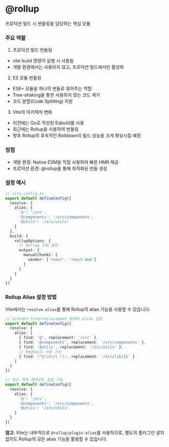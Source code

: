 # @rollup
프로덕션 빌드 시 번들링을 담당하는 핵심 모듈

### 주요 역할
1. 프로덕션 빌드 번들링  
  - vite build 명령어 실행 시 사용됨
  - 개발 환경에서는 사용되지 않고, 프로덕션 빌드에서만 활성화
2. ES 모듈 번들링
  - ES6+ 모듈을 하나의 번들로 묶어주는 역할
  - Tree-shaking을 통한 사용하지 않는 코드 제거
  - 코드 분할(Code Splitting) 지원
3. Vite의 아키텍처 변화
  - 이전에는 Go로 작성된 Esbuild를 사용
  - 최근에는 Rollup을 사용하여 번들링
  - 향후 Rollup의 후속작인 Rolldown이 빌드 성능을 크게 향상시킬 예정

### 장점
- 개발 환경: Native ESM을 직접 사용하여 빠른 HMR 제공
- 프로덕션 환경: @rollup을 통해 최적화된 번들 생성


### 설정 예시
```ts
// vite.config.ts
export default defineConfig({
  resolve: {
    alias: {
      '@': '/src',
      '@components': '/src/components',
      '@utils': '/src/utils'
    }
  },
  build: {
    rollupOptions: {
      // Rollup 전용 설정
      output: {
        manualChunks: {
          vendor: ['react', 'react-dom']
        }
      }
    }
  }
})
```

### Rollup Alias 설정 방법

Vite에서는 `resolve.alias`를 통해 Rollup의 alias 기능을 사용할 수 있습니다:

```ts
// Vite에서 find/replacement 형태로 alias 설정
export default defineConfig({
  resolve: {
    alias: [
      { find: '@', replacement: '/src' },
      { find: '@components', replacement: '/src/components' },
      { find: '@utils', replacement: '/src/utils' },
      // RegExp도 사용 가능
      { find: /^@lib\/(.*)/, replacement: '/src/lib/$1' }
    ]
  }
})

// 또는 객체 형태로도 설정 가능
export default defineConfig({
  resolve: {
    alias: {
      '@': '/src',
      '@components': '/src/components',
      '@utils': '/src/utils'
    }
  }
})
```

**참고**: Vite는 내부적으로 `@rollup/plugin-alias`를 사용하므로, 별도의 플러그인 설치 없이도 Rollup의 모든 alias 기능을 활용할 수 있습니다.
